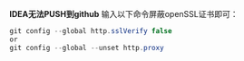 **IDEA无法PUSH到github**
输入以下命令屏蔽openSSL证书即可：
```java
git config --global http.sslVerify false
or
git config --global --unset http.proxy
```
